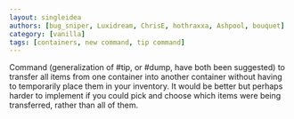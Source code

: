 ```yaml
---
layout: singleidea
authors: [bug_sniper, Luxidream, ChrisE, hothraxxa, Ashpool, bouquet]
category: [vanilla]
tags: [containers, new command, tip command]
---
```

Command (generalization of #tip, or #dump, have both been suggested) to transfer all items from one container into another container without having to temporarily place them in your inventory. It would be better but perhaps harder to implement if you could pick and choose which items were being transferred, rather than all of them.

